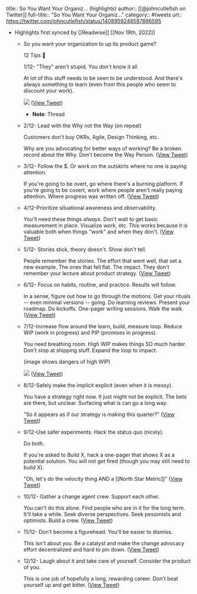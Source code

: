 title:: So You Want Your Organiz... (highlights)
author:: [[@johncutlefish on Twitter]]
full-title:: "So You Want Your Organiz..."
category:: #tweets
url:: https://twitter.com/johncutlefish/status/1408959248587886595

- Highlights first synced by [[Readwise]] [[Nov 19th, 2022]]
	- So you want your organization to up its product game?
	  
	  12 Tips 🧵
	  
	  1/12- "They" aren't stupid. You don't know it all
	  
	  At lot of this stuff needs to be seen to be understood. And there's always something to learn (even from this people who seem to discount your work). 
	  
	  ![](https://pbs.twimg.com/media/E42bSR-VUAEFEe7.jpg) ([View Tweet](https://twitter.com/johncutlefish/status/1408959230535557123))
		- **Note**: Thread
	- 2/12- Lead with the Why not the Way (on repeat)
	  
	  Customers don't buy OKRs, Agile, Design Thinking, etc.
	  
	  Why are you advocating for better ways of working? Be a broken record about the Why. Don't become the Way Person. ([View Tweet](https://twitter.com/johncutlefish/status/1408959232364335108))
	- 3/12- Follow the $. Or work on the outskirts where no one is paying attention.
	  
	  If you're going to be overt, go where there's a burning platform. If you're going to be covert, work where people aren't really paying attention. Where progress was written off. ([View Tweet](https://twitter.com/johncutlefish/status/1408959233723297800))
	- 4/12-Prioritize situational awareness and observability.
	  
	  You'll need these things *always*. Don't wait to get basic measurement in place. Visualize work, etc. This works because it is valuable both when things "work" and when they don't. ([View Tweet](https://twitter.com/johncutlefish/status/1408959235010883595))
	- 5/12- Stories stick, theory doesn't. Show don't tell.
	  
	  People remember the stories. The effort that went well, that set a new example.  The ones that fell flat. The impact. They don't remember your lecture about product strategy. ([View Tweet](https://twitter.com/johncutlefish/status/1408959236181139466))
	- 6/12- Focus on habits, routine, and practice. Results will follow.
	  
	  In a sense, figure out how to go through the motions. Get your rituals -- even minimal versions -- going. Do learning reviews. Present your roadmap. Do kickoffs. One-pager writing sessions. Walk the walk. ([View Tweet](https://twitter.com/johncutlefish/status/1408959237603004416))
	- 7/12-Increase flow around the learn, build, measure loop. Reduce WIP (work in progress) and PIP (promises in progress).
	  
	  You need breathing room. High WIP makes things SO much harder. Don't stop at shipping stuff. Expand the loop to impact.
	  
	  (image shows dangers of high WIP) 
	  
	  ![](https://pbs.twimg.com/media/E42dRBeUcAgsCzA.jpg) ([View Tweet](https://twitter.com/johncutlefish/status/1408959242569019396))
	- 8/12-Safely make the implicit explicit (even when it is messy).
	  
	  You have a strategy right now. It just might not be explicit. The bets are there, but unclear. Surfacing what is can go a long way.
	  
	  "So it appears as if our strategy is making this quarter?" ([View Tweet](https://twitter.com/johncutlefish/status/1408959244737466371))
	- 9/12-Use safer experiments. Hack the status quo (nicely).
	  
	  Do both.
	  
	  If you're asked to Build X, hack a one-pager that shows X as a potential solution. You will not get fired (though you may still need to build X). 
	  
	  "Oh, let's do the velocity thing AND a [[North Star Metric]]" ([View Tweet](https://twitter.com/johncutlefish/status/1408959245811286020))
	- 10/12- Gather a change agent crew. Support each other.
	  
	  You can't do this alone. Find people who are in it for the long term. It'll take a while. Seek diverse perspectives. Seek pessimists and optimists. Build a crew. ([View Tweet](https://twitter.com/johncutlefish/status/1408959246742425600))
	- 11/12- Don't become a figurehead. You'll be easier to dismiss.
	  
	  This isn't about you. Be a catalyst and make the change advocacy effort decentralized and hard to pin down. ([View Tweet](https://twitter.com/johncutlefish/status/1408959247677747202))
	- 12/12- Laugh about it and take care of yourself. Consider the product of you.
	  
	  This is one job of hopefully a long, rewarding career. Don't beat yourself up and get bitter. ([View Tweet](https://twitter.com/johncutlefish/status/1408959248587886595))